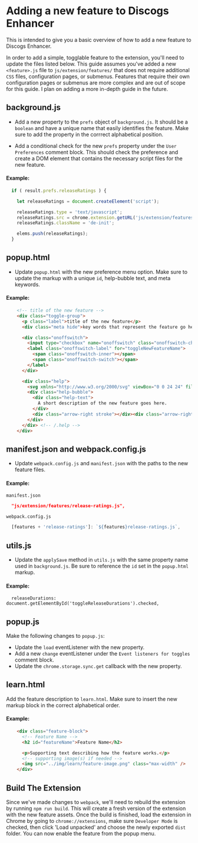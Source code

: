 # Adding a new feature to Discogs Enhancer

This is intended to give you a basic overview of how to add a new feature to Discogs Enhancer.

In order to add a simple, togglable feature to the extension, you'll need to update the files listed below. This guide assumes you've added a new `<feature>.js` file to `js/extension/features/` that does not require additional `CSS` files, configuration pages, or submenus. Features that require their own configuration pages or submenus are more complex and are out of scope for this guide. I plan on adding a more in-depth guide in the future.

## background.js

- Add a new property to the `prefs` object of `background.js`. It should be a `boolean` and have a unique name that easily identifies the feature. Make sure to add the property in the corrrect alphabetical position.

- Add a conditional check for the new `prefs` property under the `User Preferences` comment block. This should check the preference and create a DOM element that contains the necessary script files for the new feature.

#### Example:

```javascript
  if ( result.prefs.releaseRatings ) {

    let releaseRatings = document.createElement('script');

    releaseRatings.type = 'text/javascript';
    releaseRatings.src = chrome.extension.getURL('js/extension/features/release-ratings.js');
    releaseRatings.className = 'de-init';

    elems.push(releaseRatings);
  }
```

## popup.html

- Update `popup.html` with the new preference menu option. Make sure to update the markup with a unique `id`, help-bubble text, and meta keywords.

#### Example:

```html
    <!-- title of the new feature -->
    <div class="toggle-group">
      <p class="label">title of the new feature</p>
      <div class="meta hide">key words that represent the feature go here. These are used when using the search bar.</div>

      <div class="onoffswitch">
        <input type="checkbox" name="onoffswitch" class="onoffswitch-checkbox" id="toggleNewFeatureName" checked>
        <label class="onoffswitch-label" for="toggleNewFeatureName">
          <span class="onoffswitch-inner"></span>
          <span class="onoffswitch-switch"></span>
        </label>
      </div>

      <div class="help">
        <svg xmlns="http://www.w3.org/2000/svg" viewBox="0 0 24 24" fill="none" stroke-width="2" stroke-linecap="round" stroke-linejoin="round" class="feather feather-help-circle" color="#384047"><circle cx="12" cy="12" r="10"></circle><path d="M9.09 9a3 3 0 0 1 5.83 1c0 2-3 3-3 3"></path><line x1="12" y1="17" x2="12" y2="17"></line></svg>
        <div class="help-bubble">
          <div class="help-text">
            A short description of the new feature goes here.
          </div>
          <div class="arrow-right stroke"></div><div class="arrow-right"></div>
        </div>
      </div> <!-- /.help -->
    </div>
  ```

## manifest.json and webpack.config.js

- Update `webpack.config.js` and `manifest.json` with the paths to the new feature files.

#### Example:

`manifest.json`

```JSON
  "js/extension/features/release-ratings.js",
```

`webpack.config.js`

```javascript
  [features + 'release-ratings']: `${features}release-ratings.js`,
```

## utils.js

- Update the `applySave` method in `utils.js` with the same property name used in `background.js`. Be sure to reference the `id` set in the `popup.html` markup.

#### Example:

```javscript
  releaseDurations: document.getElementById('toggleReleaseDurations').checked,
```

## popup.js

Make the following changes to `popup.js`:
- Update the `load` eventListener  with the new property.
- Add a new `change` eventListener under the `Event listeners for toggles` comment block.
- Update the `chrome.storage.sync.get` callback with the new property.

## learn.html

Add the feature description to `learn.html`. Make sure to insert the new markup block in the correct alphabetical order.

#### Example:

```HTML
    <div class="feature-block">
      <!-- Feature Name -->
      <h2 id="featureName">Feature Name</h2>

      <p>Supporting text describing how the feature works.</p>
      <!-- supporting image(s) if needed -->
      <img src="../img/learn/feature-image.png" class="max-width" />
    </div>
```

## Build The Extension

Since we've made changes to `webpack`, we'll need to rebuild the extension by running `npm run build`. This will create a fresh version of the extension with the new feature assets. Once the build is finished, load the extension in Chrome by going to `chrome://extensions`, make sure `Developer Mode` is checked, then click 'Load unpacked' and choose the newly exported `dist` folder. You can now enable the feature from the popup menu.
